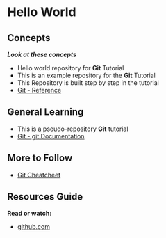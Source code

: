 # Hello World

## Concepts

**_Look at these concepts_**

* Hello world repository for **Git** Tutorial
* This is an example repository for the **Git** Tutorial
* This Repository is built step by step in the tutorial
* [Git - Reference](https://www.git-scm.com/docs)

## General Learning

* This is a pseudo-repository **Git** tutorial
* [Git - git Documentation](https://www.git-scm.com/docs/git#_git_commands)

## More to Follow

* [Git Cheatcheet](https://www.ndpsoftware.com/git-cheatsheet.html#loc=stash;)

## Resources Guide

**Read or watch:**

* [github.com](https://www.github.com/signup)
